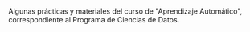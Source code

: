 # 

Algunas prácticas y materiales del curso de "Aprendizaje Automático", correspondiente al Programa de Ciencias de Datos.
